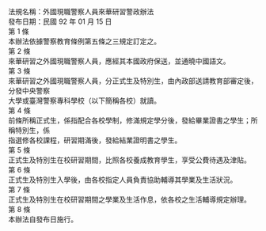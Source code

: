 法規名稱：外國現職警察人員來華研習警政辦法  
發布日期：民國 92 年 01 月 15 日  
第 1 條  
本辦法依據警察教育條例第五條之三規定訂定之。  
第 2 條  
來華研習之外國現職警察人員，應經其本國政府保送，並通曉中國語文。  
第 3 條  
來華研習之外國現職警察人員，分正式生及特別生，由內政部送請教育部審定後，分發中央警察  
大學或臺灣警察專科學校（以下簡稱各校）就讀。  
第 4 條  
前條所稱正式生，係指配合各校學制，修滿規定學分後，發給畢業證書之學生；所稱特別生，係  
指選修各校課程，研習期滿後，發給結業證明書之學生。  
第 5 條  
正式生及特別生在校研習期間，比照各校養成教育學生，享受公費待遇及津貼。  
第 6 條  
正式生及特別生入學後，由各校指定人員負責協助輔導其學業及生活狀況。  
第 7 條  
正式生及特別生在校研習期間之學業及生活作息，依各校之生活輔導規定辦理。  
第 8 條  
本辦法自發布日施行。  


